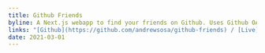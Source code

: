 ```yaml
---
title: Github Friends
byline: A Next.js webapp to find your friends on Github. Uses Github OAuth and handles all Github API calls client-side.
links: "[Github](https://github.com/andrewsosa/github-friends) / [Live](https://stargazer.now.sh)"
date: 2021-03-01
---
```

